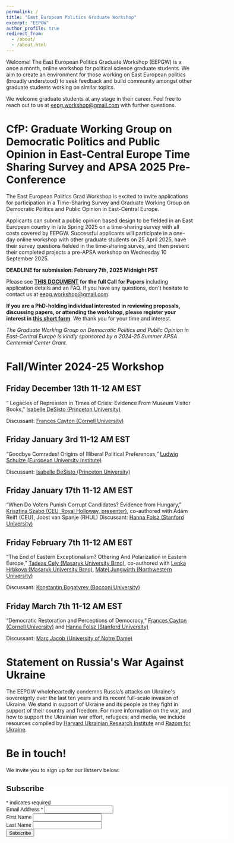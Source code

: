```yaml
---
permalink: /
title: "East European Politics Graduate Workshop"
excerpt: "EEPGW"
author_profile: true
redirect_from: 
  - /about/
  - /about.html
---
```


Welcome! The East European Politics Graduate Workshop (EEPGW) is a once a month, online workshop for political science graduate students. We aim to create an environment for those working on East European politics (broadly understood) to seek feedback and build community amongst other graduate students working on similar topics. 

We welcome graduate students at any stage in their career. Feel free to reach out to us at [eepg.workshop@gmail.com](mailto:eepg.workshop@gmail.com) with further questions.

# CfP: Graduate Working Group on Democratic Politics and Public Opinion in East-Central Europe Time Sharing Survey and APSA 2025 Pre-Conference

The East European Politics Grad Workshop is excited to invite applications for participation in a Time-Sharing Survey and Graduate Working Group on Democratic Politics and Public Opinion in East-Central Europe. 

Applicants can submit a public opinion based design to be fielded in an East European country in late Spring 2025 on a time-sharing survey with all costs covered by EEPGW. Successful applicants will participate in a one-day online workshop with other graduate students on 25 April 2025, have their survey questions fielded in the time-sharing survey, and then present their completed projects a pre-APSA workshop on Wednesday 10 September 2025. 

**DEADLINE for submission: February 7th, 2025 Midnight PST**

Please see **[THIS DOCUMENT](https://drive.google.com/file/d/1JwW8Ga7cybA8lqSpo1N9TQD5STe7nvEj/view?usp=sharing) for the full Call for Papers** including application details and an FAQ. If you have any questions, don't hesitate to contact us at [eepg.workshop@gmail.com](mailto:eepg.workshop@gmail.com). 

**If you are a PhD-holding individual interested in reviewing proposals, discussing papers, or attending the workshop, please register your interest in [this short form](https://docs.google.com/forms/d/e/1FAIpQLSc47UatD9hFJSEcSZADwtGH1hqWHhhANfkBuIectSMkxgWOhg/viewform)**. We thank you for your time and interest. 

*The Graduate Working Group on Democratic Politics and Public Opinion in East-Central Europe is kindly sponsored by a 2024-25 Summer APSA Centennial Center Grant.* 


# Fall/Winter 2024-25 Workshop 

## Friday December 13th 11-12 AM EST

“ Legacies of Repression in Times of Crisis: Evidence From Museum Visitor Books,” [Isabelle DeSisto (Princeton University)](https://isabelledesisto.com/)

Discussant: [Frances Cayton (Cornell University)](https://www.francescayton.com/)



## Friday January 3rd 11-12 AM EST

“Goodbye Comrades! Origins of Illiberal Political Preferences,” [Ludwig Schulze (European University Institute)](https://ludwigschulze.github.io/ludwig-schulze/)

Discussant: [Isabelle DeSisto (Princeton University)](https://isabelledesisto.com/)



## Friday January 17th 11-12 AM EST

“When Do Voters Punish Corrupt Candidates? Evidence from Hungary,”   [Krisztina Szabó (CEU, Royal Holloway, presenter)](https://sites.google.com/view/krisztinaszabo/home), co-authored with Ádám Reiff (CEU), Joost van Spanje (RHUL)
Discussant: [Hanna Folsz (Stanford University)](https://hannafolsz.github.io/)



## Friday February 7th 11-12 AM EST

“The End of Eastern Exceptionalism? Othering And Polarization in Eastern Europe,” [Tadeas Cely (Masaryk University Brno)](https://tadeascely.github.io/front.html), co-authored with [Lenka Hrbkova (Masaryk University Brno)](https://www.muni.cz/en/people/179403-lenka-hrbkova), [Matej Jungwirth (Northwestern University)](https://polisci.northwestern.edu/people/graduate-students/matej-jungwirth.html)

Discussant: [Konstantin Bogatyrev (Bocconi University)](https://sites.google.com/view/konstantin-bogatyrev/)



## Friday March 7th 11-12 AM EST

“Democratic Restoration and Perceptions of Democracy,” [Frances Cayton (Cornell University)](https://www.francescayton.com/) and [Hanna Folsz (Stanford University)](https://hannafolsz.github.io/)

Discussant: [Marc Jacob (University of Notre Dame)](https://www.marc-s-jacob.com/)



# Statement on Russia's War Against Ukraine
The EEPGW wholeheartedly condemns Russia’s attacks on Ukraine's sovereignty over the last ten years and its recent full-scale invasion of Ukraine. We stand in support of Ukraine and its people as they fight in support of their country and freedom. For more information on the war, and how to support the Ukrainian war effort, refugees, and media, we include resources compiled by [Harvard Ukrainian Research Institute](https://huri.harvard.edu/russia-ukraine-war) and [Razom for Ukraine](https://www.razomforukraine.org/).

# Be in touch!

We invite you to sign up for our listserv below:

<!-- Begin Mailchimp Signup Form -->
<link href="//cdn-images.mailchimp.com/embedcode/classic-071822.css" rel="stylesheet" type="text/css">
<style type="text/css">
	#mc_embed_signup{background:#fff; clear:left; font:14px Helvetica,Arial,sans-serif;  width:600px;}
	/* Add your own Mailchimp form style overrides in your site stylesheet or in this style block.
	   We recommend moving this block and the preceding CSS link to the HEAD of your HTML file. */
</style>
<div id="mc_embed_signup">
    <form action="https://gmail.us8.list-manage.com/subscribe/post?u=99134527da9464aca87208888&amp;id=466f5358db&amp;f_id=006c67e0f0" method="post" id="mc-embedded-subscribe-form" name="mc-embedded-subscribe-form" class="validate" target="_blank" novalidate>
        <div id="mc_embed_signup_scroll">
        <h2>Subscribe</h2>
        <div class="indicates-required"><span class="asterisk">*</span> indicates required</div>
<div class="mc-field-group">
	<label for="mce-EMAIL">Email Address  <span class="asterisk">*</span>
</label>
	<input type="email" value="" name="EMAIL" class="required email" id="mce-EMAIL" required>
	<span id="mce-EMAIL-HELPERTEXT" class="helper_text"></span>
</div>
<div class="mc-field-group">
	<label for="mce-FNAME">First Name </label>
	<input type="text" value="" name="FNAME" class="" id="mce-FNAME">
	<span id="mce-FNAME-HELPERTEXT" class="helper_text"></span>
</div>
<div class="mc-field-group">
	<label for="mce-LNAME">Last Name </label>
	<input type="text" value="" name="LNAME" class="" id="mce-LNAME">
	<span id="mce-LNAME-HELPERTEXT" class="helper_text"></span>
</div>
	<div id="mce-responses" class="clear foot">
		<div class="response" id="mce-error-response" style="display:none"></div>
		<div class="response" id="mce-success-response" style="display:none"></div>
	</div>    <!-- real people should not fill this in and expect good things - do not remove this or risk form bot signups-->
    <div style="position: absolute; left: -5000px;" aria-hidden="true"><input type="text" name="b_99134527da9464aca87208888_466f5358db" tabindex="-1" value=""></div>
        <div class="optionalParent">
            <div class="clear foot">
                <input type="submit" value="Subscribe" name="subscribe" id="mc-embedded-subscribe" class="button">
        </div>
    </div>
</div>
<script type='text/javascript' src='//s3.amazonaws.com/downloads.mailchimp.com/js/mc-validate.js'></script><script type='text/javascript'>(function($) {window.fnames = new Array(); window.ftypes = new Array();fnames[0]='EMAIL';ftypes[0]='email';fnames[1]='FNAME';ftypes[1]='text';fnames[2]='LNAME';ftypes[2]='text';fnames[3]='ADDRESS';ftypes[3]='address';fnames[4]='PHONE';ftypes[4]='phone';fnames[5]='BIRTHDAY';ftypes[5]='birthday';}(jQuery));var $mcj = jQuery.noConflict(true);</script>
<!--End mc_embed_signup-->

